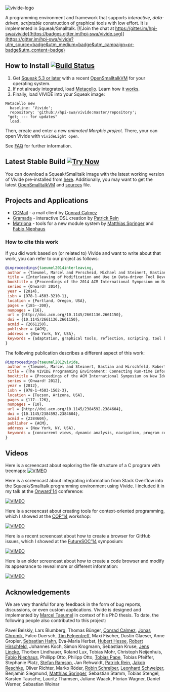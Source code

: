 ![vivide-logo](images/logo.png)

A programming environment and framework that supports *interactive*, *data-driven*, *scriptable* construction of graphical tools with low effort. It is implemented in Squeak/Smalltalk. [![Join the chat at https://gitter.im/hpi-swa/vivide](https://badges.gitter.im/hpi-swa/vivide.svg)](https://gitter.im/hpi-swa/vivide?utm_source=badge&utm_medium=badge&utm_campaign=pr-badge&utm_content=badge)

## How to Install [![Build Status](https://secure.travis-ci.org/hpi-swa/vivide.png?branch=master)](http://travis-ci.org/hpi-swa/vivide)

1. Get [Squeak 5.3 or later](http://www.squeak.org) with a recent [OpenSmalltalkVM](https://github.com/OpenSmalltalk/opensmalltalk-vm) for your operating system.
2. If not already integrated, load [Metacello](https://github.com/dalehenrich/metacello-work). Learn how it [works](https://github.com/dalehenrich/metacello-work/blob/master/docs/MetacelloUserGuide.md).
3. Finally, load VIVIDE into your Squeak image:

```Smalltalk
Metacello new
  baseline: 'Vivide';
  repository: 'github://hpi-swa/vivide:master/repository';
 "get; --- for updates" 
  load.
```

Then, create and enter a new *animated Morphic project*. There, your can open Vivide with ```VivideLight open```.

See [FAQ](https://github.com/hpi-swa/vivide/wiki/FAQ) for further information.

## Latest Stable Build [![Try Now](http://img.shields.io/badge/try-now-green.svg)](https://squeak.js.org/run#url=https://www.hpi.uni-potsdam.de/hirschfeld/artefacts/vivide/&files=%5BVivide-Squeak-5.1.image,Vivide-Squeak-5.1.changes,SqueakV50.sources%5D&forceDownload=true)

You can download a Squeak/Smalltalk image with the latest working version of Vivide pre-installed from [here](https://www.hpi.uni-potsdam.de/hirschfeld/artefacts/vivide/). Additionally, you may want to get the latest [OpenSmalltalkVM](https://github.com/OpenSmalltalk/opensmalltalk-vm) and [sources](http://ftp.squeak.org/sources_files/) file.

## Projects and Applications

* [CCMail](https://github.com/calmez/CCMail) - a mail client by [Conrad Calmez](https://github.com/calmez)
* [Gramada](https://github.com/hpi-swa/Gramada) - interactive DSL creation by [Patrick Rein](https://github/codeZeilen)
* [Matriona](https://github.com/hpi-swa/smalltalk-nested-classes) - tools for a new module system by [Matthias Springer](https://github.com/matthias-springer) and [Fabio Niephaus](https://github.com/fniephaus)

### How to cite this work

If you did work based on (or related to) Vivide and want to write about that work, you can refer to our project as follows:

```Bibtex
@inproceedings{taeumel2014interleaving,
 author = {Taeumel, Marcel and Perscheid, Michael and Steinert, Bastian and Lincke, Jens and Hirschfeld, Robert},
 title = {Interleaving of Modification and Use in Data-driven Tool Development},
 booktitle = {Proceedings of the 2014 ACM International Symposium on New Ideas, New Paradigms, and Reflections on Programming \& Software},
 series = {Onward! 2014},
 year = {2014},
 isbn = {978-1-4503-3210-1},
 location = {Portland, Oregon, USA},
 pages = {185--200},
 numpages = {16},
 url = {http://doi.acm.org/10.1145/2661136.2661150},
 doi = {10.1145/2661136.2661150},
 acmid = {2661150},
 publisher = {ACM},
 address = {New York, NY, USA},
 keywords = {adaptation, graphical tools, reflection, scripting, tool building, vivide},
}
```

The following publication describes a different aspect of this work:

```Bibtex
@inproceedings{taeumel2012vivide,
 author = {Taeumel, Marcel and Steinert, Bastian and Hirschfeld, Robert},
 title = {The VIVIDE Programming Environment: Connecting Run-time Information with Programmers' System Knowledge},
 booktitle = {Proceedings of the ACM International Symposium on New Ideas, New Paradigms, and Reflections on Programming and Software},
 series = {Onward! 2012},
 year = {2012},
 isbn = {978-1-4503-1562-3},
 location = {Tucson, Arizona, USA},
 pages = {117--126},
 numpages = {10},
 url = {http://doi.acm.org/10.1145/2384592.2384604},
 doi = {10.1145/2384592.2384604},
 acmid = {2384604},
 publisher = {ACM},
 address = {New York, NY, USA},
 keywords = {concurrent views, dynamic analysis, navigation, program comprehension, programming environments, source code},
}
```

## Videos

Here is a screencast about exploring the file structure of a C program with treemaps:
[![VIMEO](https://i.vimeocdn.com/video/540030443_320.jpg)](https://vimeo.com/142670997)

Here is a screencast about integrating information from Stack Overflow into the Squeak/Smalltalk programming environment using Vivide. I included it in my talk at the [Onward'14](http://2014.splashcon.org/track/onward2014-papers) conference:

[![VIMEO](https://i.vimeocdn.com/video/503216190_320.jpg)](https://vimeo.com/116751102)

Here is a screencast about creating tools for context-oriented programming, which I showed at the [COP'14](http://prg.is.titech.ac.jp/events/cop14) workshop: 

[![VIMEO](http://i.vimeocdn.com/video/484103433_320.jpg)](https://www.vimeo.com/102158303)

Here is a recent screencast about how to create a browser for GitHub issues, which I showed at the [FutureSOC'14](https://www.hpi.uni-potsdam.de/research_school/aktivitaeten/future_trends_in_soc/futuresoc_2014.html) symposium:

[![VIMEO](http://i.vimeocdn.com/video/480727139_320.jpg)](https://www.vimeo.com/99525933)

Here is an older screencast about how to create a code browser and modify its appearance to reveal more or different information:

[![VIMEO](http://i.vimeocdn.com/video/434147754_320.jpg)](https://www.vimeo.com/63757592)

## Acknowledgements

We are very thankful for any feedback in the form of bug reports, discussions, or even custom applications. Vivide is designed and implemented by [Marcel Taeumel](https://github.com/marceltaeumel) in context of his PhD thesis. To date, the following people also contributed to this project:

Pavel Belskiy,
Lars Blumberg,
Thomas Bünger,
[Conrad Calmez](https://github.com/calmez),
[Jonas Chromik](https://github.com/jchromik),
Falco Duersch,
[Tim Felgentreff](https://github.com/timfel),
Maxi Fischer,
Dustin Glaeser,
Anne Gropler,
[Sebastian Hahn](https://github.com/SebSchmech), 
Eva-Maria Herbst,
[Hubert Hesse](https://github.com/hubx),
[Robert Hirschfeld](https://github.com/roberthirschfeld),
Johannes Koch,
Simon Krogmann,
Sebastian Kruse,
[Jens Lincke](https://github.com/JensLincke),
Thorben Lindhauer,
Roland Lux,
Tobias Mohr,
Christoph Neijenhuis,
[Fabio Niephaus](https://github.com/fniephaus),
Phillipp Otto,
Philipp Otto,
[Tobias Pape](https://github.com/krono),
Tobias Pfeiffer,
Stephanie Platz,
[Stefan Ramson](https://github.com/onsetsu),
Jan Rehwaldt,
[Patrick Rein](https://github.com/codeZeilen),
[Jakob Reschke](https://github.com/j4yk),
Oliver Richter,
Marko Röder,
[Robin Schreiber](https://github.com/merryman),
[Leonhard Schweizer](https://github.com/leoschweizer),
Benjamin Siegmund,
[Matthias Springer](https://github.com/matthias-springer),
Sebastian Stamm,
Tobias Stengel,
Karsten Tausche,
Lauritz Thamsen,
Juliane Waack,
Florian Wagner,
Daniel Werner,
Sebastian Woinar
